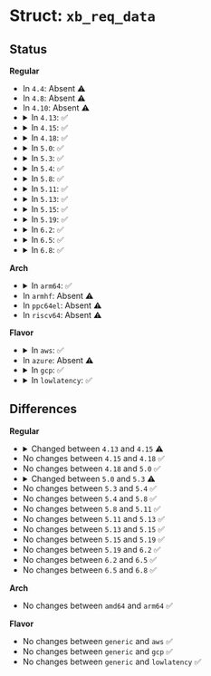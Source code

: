 # Struct: <code>xb_req_data</code>

## Status
<b>Regular</b>
<ul>
<li>
In <code>4.4</code>: Absent ⚠️
</li>
<li>
In <code>4.8</code>: Absent ⚠️
</li>
<li>
In <code>4.10</code>: Absent ⚠️
</li>
<li>
<details>
<summary>In <code>4.13</code>: ✅</summary>

```c
struct xb_req_data {
    struct list_head list;
    wait_queue_head_t wq;
    struct xsd_sockmsg msg;
    enum xsd_sockmsg_type type;
    char *body;
    const struct kvec *vec;
    int num_vecs;
    int err;
    enum xb_req_state state;
    void (*cb)(struct xb_req_data *);
    void *par;
};
```
</details>
</li>
<li>
<details>
<summary>In <code>4.15</code>: ✅</summary>

```c
struct xb_req_data {
    struct list_head list;
    wait_queue_head_t wq;
    struct xsd_sockmsg msg;
    uint32_t caller_req_id;
    enum xsd_sockmsg_type type;
    char *body;
    const struct kvec *vec;
    int num_vecs;
    int err;
    enum xb_req_state state;
    void (*cb)(struct xb_req_data *);
    void *par;
};
```
</details>
</li>
<li>
<details>
<summary>In <code>4.18</code>: ✅</summary>

```c
struct xb_req_data {
    struct list_head list;
    wait_queue_head_t wq;
    struct xsd_sockmsg msg;
    uint32_t caller_req_id;
    enum xsd_sockmsg_type type;
    char *body;
    const struct kvec *vec;
    int num_vecs;
    int err;
    enum xb_req_state state;
    void (*cb)(struct xb_req_data *);
    void *par;
};
```
</details>
</li>
<li>
<details>
<summary>In <code>5.0</code>: ✅</summary>

```c
struct xb_req_data {
    struct list_head list;
    wait_queue_head_t wq;
    struct xsd_sockmsg msg;
    uint32_t caller_req_id;
    enum xsd_sockmsg_type type;
    char *body;
    const struct kvec *vec;
    int num_vecs;
    int err;
    enum xb_req_state state;
    void (*cb)(struct xb_req_data *);
    void *par;
};
```
</details>
</li>
<li>
<details>
<summary>In <code>5.3</code>: ✅</summary>

```c
struct xb_req_data {
    struct list_head list;
    wait_queue_head_t wq;
    struct xsd_sockmsg msg;
    uint32_t caller_req_id;
    enum xsd_sockmsg_type type;
    char *body;
    const struct kvec *vec;
    int num_vecs;
    int err;
    enum xb_req_state state;
    bool user_req;
    void (*cb)(struct xb_req_data *);
    void *par;
};
```
</details>
</li>
<li>
<details>
<summary>In <code>5.4</code>: ✅</summary>

```c
struct xb_req_data {
    struct list_head list;
    wait_queue_head_t wq;
    struct xsd_sockmsg msg;
    uint32_t caller_req_id;
    enum xsd_sockmsg_type type;
    char *body;
    const struct kvec *vec;
    int num_vecs;
    int err;
    enum xb_req_state state;
    bool user_req;
    void (*cb)(struct xb_req_data *);
    void *par;
};
```
</details>
</li>
<li>
<details>
<summary>In <code>5.8</code>: ✅</summary>

```c
struct xb_req_data {
    struct list_head list;
    wait_queue_head_t wq;
    struct xsd_sockmsg msg;
    uint32_t caller_req_id;
    enum xsd_sockmsg_type type;
    char *body;
    const struct kvec *vec;
    int num_vecs;
    int err;
    enum xb_req_state state;
    bool user_req;
    void (*cb)(struct xb_req_data *);
    void *par;
};
```
</details>
</li>
<li>
<details>
<summary>In <code>5.11</code>: ✅</summary>

```c
struct xb_req_data {
    struct list_head list;
    wait_queue_head_t wq;
    struct xsd_sockmsg msg;
    uint32_t caller_req_id;
    enum xsd_sockmsg_type type;
    char *body;
    const struct kvec *vec;
    int num_vecs;
    int err;
    enum xb_req_state state;
    bool user_req;
    void (*cb)(struct xb_req_data *);
    void *par;
};
```
</details>
</li>
<li>
<details>
<summary>In <code>5.13</code>: ✅</summary>

```c
struct xb_req_data {
    struct list_head list;
    wait_queue_head_t wq;
    struct xsd_sockmsg msg;
    uint32_t caller_req_id;
    enum xsd_sockmsg_type type;
    char *body;
    const struct kvec *vec;
    int num_vecs;
    int err;
    enum xb_req_state state;
    bool user_req;
    void (*cb)(struct xb_req_data *);
    void *par;
};
```
</details>
</li>
<li>
<details>
<summary>In <code>5.15</code>: ✅</summary>

```c
struct xb_req_data {
    struct list_head list;
    wait_queue_head_t wq;
    struct xsd_sockmsg msg;
    uint32_t caller_req_id;
    enum xsd_sockmsg_type type;
    char *body;
    const struct kvec *vec;
    int num_vecs;
    int err;
    enum xb_req_state state;
    bool user_req;
    void (*cb)(struct xb_req_data *);
    void *par;
};
```
</details>
</li>
<li>
<details>
<summary>In <code>5.19</code>: ✅</summary>

```c
struct xb_req_data {
    struct list_head list;
    wait_queue_head_t wq;
    struct xsd_sockmsg msg;
    uint32_t caller_req_id;
    enum xsd_sockmsg_type type;
    char *body;
    const struct kvec *vec;
    int num_vecs;
    int err;
    enum xb_req_state state;
    bool user_req;
    void (*cb)(struct xb_req_data *);
    void *par;
};
```
</details>
</li>
<li>
<details>
<summary>In <code>6.2</code>: ✅</summary>

```c
struct xb_req_data {
    struct list_head list;
    wait_queue_head_t wq;
    struct xsd_sockmsg msg;
    uint32_t caller_req_id;
    enum xsd_sockmsg_type type;
    char *body;
    const struct kvec *vec;
    int num_vecs;
    int err;
    enum xb_req_state state;
    bool user_req;
    void (*cb)(struct xb_req_data *);
    void *par;
};
```
</details>
</li>
<li>
<details>
<summary>In <code>6.5</code>: ✅</summary>

```c
struct xb_req_data {
    struct list_head list;
    wait_queue_head_t wq;
    struct xsd_sockmsg msg;
    uint32_t caller_req_id;
    enum xsd_sockmsg_type type;
    char *body;
    const struct kvec *vec;
    int num_vecs;
    int err;
    enum xb_req_state state;
    bool user_req;
    void (*cb)(struct xb_req_data *);
    void *par;
};
```
</details>
</li>
<li>
<details>
<summary>In <code>6.8</code>: ✅</summary>

```c
struct xb_req_data {
    struct list_head list;
    wait_queue_head_t wq;
    struct xsd_sockmsg msg;
    uint32_t caller_req_id;
    enum xsd_sockmsg_type type;
    char *body;
    const struct kvec *vec;
    int num_vecs;
    int err;
    enum xb_req_state state;
    bool user_req;
    void (*cb)(struct xb_req_data *);
    void *par;
};
```
</details>
</li>
</ul>
<b>Arch</b>
<ul>
<li>
<details>
<summary>In <code>arm64</code>: ✅</summary>

```c
struct xb_req_data {
    struct list_head list;
    wait_queue_head_t wq;
    struct xsd_sockmsg msg;
    uint32_t caller_req_id;
    enum xsd_sockmsg_type type;
    char *body;
    const struct kvec *vec;
    int num_vecs;
    int err;
    enum xb_req_state state;
    bool user_req;
    void (*cb)(struct xb_req_data *);
    void *par;
};
```
</details>
</li>
<li>
In <code>armhf</code>: Absent ⚠️
</li>
<li>
In <code>ppc64el</code>: Absent ⚠️
</li>
<li>
In <code>riscv64</code>: Absent ⚠️
</li>
</ul>
<b>Flavor</b>
<ul>
<li>
<details>
<summary>In <code>aws</code>: ✅</summary>

```c
struct xb_req_data {
    struct list_head list;
    wait_queue_head_t wq;
    struct xsd_sockmsg msg;
    uint32_t caller_req_id;
    enum xsd_sockmsg_type type;
    char *body;
    const struct kvec *vec;
    int num_vecs;
    int err;
    enum xb_req_state state;
    bool user_req;
    void (*cb)(struct xb_req_data *);
    void *par;
};
```
</details>
</li>
<li>
In <code>azure</code>: Absent ⚠️
</li>
<li>
<details>
<summary>In <code>gcp</code>: ✅</summary>

```c
struct xb_req_data {
    struct list_head list;
    wait_queue_head_t wq;
    struct xsd_sockmsg msg;
    uint32_t caller_req_id;
    enum xsd_sockmsg_type type;
    char *body;
    const struct kvec *vec;
    int num_vecs;
    int err;
    enum xb_req_state state;
    bool user_req;
    void (*cb)(struct xb_req_data *);
    void *par;
};
```
</details>
</li>
<li>
<details>
<summary>In <code>lowlatency</code>: ✅</summary>

```c
struct xb_req_data {
    struct list_head list;
    wait_queue_head_t wq;
    struct xsd_sockmsg msg;
    uint32_t caller_req_id;
    enum xsd_sockmsg_type type;
    char *body;
    const struct kvec *vec;
    int num_vecs;
    int err;
    enum xb_req_state state;
    bool user_req;
    void (*cb)(struct xb_req_data *);
    void *par;
};
```
</details>
</li>
</ul>

## Differences
<b>Regular</b>
<ul>
<li>
<details>
<summary>Changed between <code>4.13</code> and <code>4.15</code> ⚠️</summary>
<ul>
<li>
<b>Field added. </b>
<code>uint32_t caller_req_id</code>
</li>
</ul>
</details>
</li>
<li>
No changes between <code>4.15</code> and <code>4.18</code> ✅
</li>
<li>
No changes between <code>4.18</code> and <code>5.0</code> ✅
</li>
<li>
<details>
<summary>Changed between <code>5.0</code> and <code>5.3</code> ⚠️</summary>
<ul>
<li>
<b>Field added. </b>
<code>bool user_req</code>
</li>
</ul>
</details>
</li>
<li>
No changes between <code>5.3</code> and <code>5.4</code> ✅
</li>
<li>
No changes between <code>5.4</code> and <code>5.8</code> ✅
</li>
<li>
No changes between <code>5.8</code> and <code>5.11</code> ✅
</li>
<li>
No changes between <code>5.11</code> and <code>5.13</code> ✅
</li>
<li>
No changes between <code>5.13</code> and <code>5.15</code> ✅
</li>
<li>
No changes between <code>5.15</code> and <code>5.19</code> ✅
</li>
<li>
No changes between <code>5.19</code> and <code>6.2</code> ✅
</li>
<li>
No changes between <code>6.2</code> and <code>6.5</code> ✅
</li>
<li>
No changes between <code>6.5</code> and <code>6.8</code> ✅
</li>
</ul>
<b>Arch</b>
<ul>
<li>
No changes between <code>amd64</code> and <code>arm64</code> ✅
</li>
</ul>
<b>Flavor</b>
<ul>
<li>
No changes between <code>generic</code> and <code>aws</code> ✅
</li>
<li>
No changes between <code>generic</code> and <code>gcp</code> ✅
</li>
<li>
No changes between <code>generic</code> and <code>lowlatency</code> ✅
</li>
</ul>
